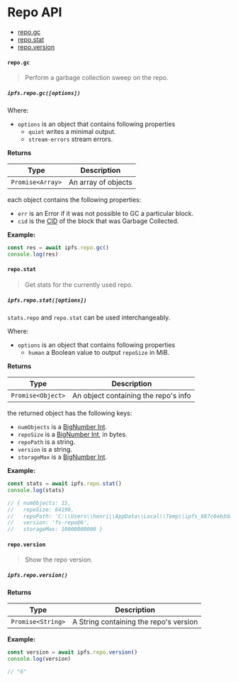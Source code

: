 # Repo API

* [repo.gc](#repogc)
* [repo.stat](#repostat)
* [repo.version](#repoversion)

#### `repo.gc`

> Perform a garbage collection sweep on the repo.

##### `ipfs.repo.gc([options])`

Where:

- `options` is an object that contains following properties
  - `quiet` writes a minimal output.
  - `stream-errors` stream errors.

**Returns**

| Type | Description |
| -------- | -------- |
| `Promise<Array>` | An array of objects |

each object contains the following properties:

- `err` is an Error if it was not possible to GC a particular block.
- `cid` is the [CID][cid] of the block that was Garbage Collected.

**Example:**

```JavaScript
const res = await ipfs.repo.gc()
console.log(res)
```

#### `repo.stat`

> Get stats for the currently used repo.

##### `ipfs.repo.stat([options])`

`stats.repo` and `repo.stat` can be used interchangeably.

Where:

- `options` is an object that contains following properties
  - `human` a Boolean value to output `repoSize` in MiB.

**Returns**

| Type | Description |
| -------- | -------- |
| `Promise<Object>` | An object containing the repo's info |

the returned object has the following keys:

- `numObjects` is a [BigNumber Int][1].
- `repoSize` is a [BigNumber Int][1], in bytes.
- `repoPath` is a string.
- `version` is a string.
- `storageMax` is a [BigNumber Int][1].

**Example:**

```JavaScript
const stats = await ipfs.repo.stat()
console.log(stats)

// { numObjects: 15,
//   repoSize: 64190,
//   repoPath: 'C:\\Users\\henri\\AppData\\Local\\Temp\\ipfs_687c6eb3da07d3b16fe3c63ce17560e9',
//   version: 'fs-repo@6',
//   storageMax: 10000000000 }
```

#### `repo.version`

> Show the repo version.

##### `ipfs.repo.version()`

**Returns**

| Type | Description |
| -------- | -------- |
| `Promise<String>` | A String containing the repo's version |

**Example:**

```JavaScript
const version = await ipfs.repo.version()
console.log(version)

// "6"
```

[1]: https://github.com/MikeMcl/bignumber.js/
[cid]: https://www.npmjs.com/package/cids
